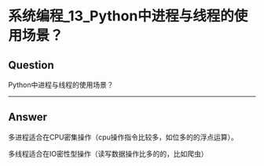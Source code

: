 # 系统编程_13_Python中进程与线程的使用场景？


## Question
Python中进程与线程的使用场景？

----

## Answer
多进程适合在CPU密集操作（cpu操作指令比较多，如位多的的浮点运算）。

多线程适合在IO密性型操作（读写数据操作比多的的，比如爬虫）